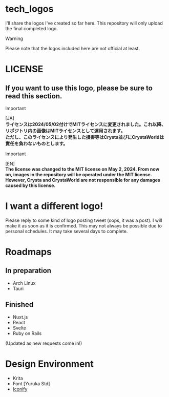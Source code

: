 # tech_logos
I'll share the logos I've created so far here.
This repository will only upload the final completed logo.
> [!WARNING]
> Please note that the logos included here are not official at least.

# LICENSE
## If you want to use this logo, please be sure to read this section.
> [!IMPORTANT]
> [JA]  
> **ライセンスは2024/05/02付けでMITライセンスに変更されました。これ以降、リポジトリ内の画像はMITライセンスとして運用されます。**  
> **ただし、このライセンスにより発生した損害等はCrysta並びにCrystaWorldは責任を負わないものとします。**

> [!IMPORTANT]
> [EN]  
> **The license was changed to the MIT license on May 2, 2024. From now on, images in the repository will be operated under the MIT license.**  
> **However, Crysta and CrystaWorld are not responsible for any damages caused by this license.**

# I want a different logo!
Please reply to some kind of logo posting tweet (oops, it was a post). I will make it as soon as it is confirmed.
This may not always be possible due to personal schedules. It may take several days to complete.

# Roadmaps
## In preparation
- Arch Linux
- Tauri

## Finished
- Nuxt.js
- React
- Svelte
- Ruby on Rails
  
(Updated as new requests come in!)

# Design Environment
- Krita
- Font [Yuruka Std]
- [Iconify](https://iconify.design)
